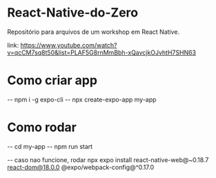 # React-Native-do-Zero
Repositório para arquivos de um workshop em React Native. 

link: https://www.youtube.com/watch?v=qcCM7sq8t50&list=PLAF5G8rnMmBbh-xQavcjkOJvhtH7SHN63

<h1> Como criar app </h1>
-- npm i -g expo-cli
-- npx create-expo-app my-app

<h1> Como rodar </h1>

-- cd my-app 
-- npm run start

-- caso nao funcione, rodar npx expo install react-native-web@~0.18.7 react-dom@18.0.0 @expo/webpack-config@^0.17.0
